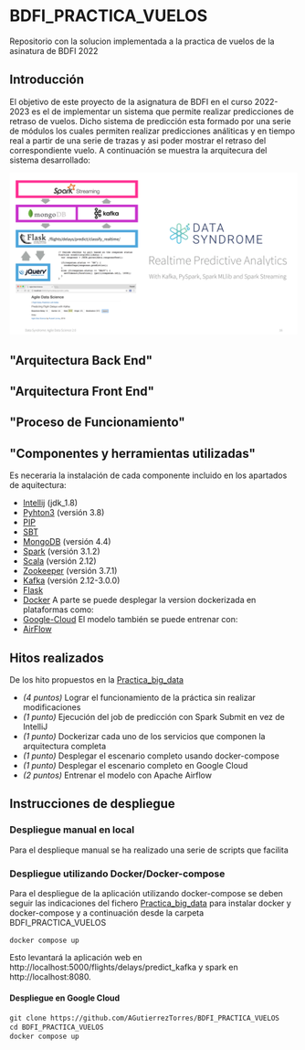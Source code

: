 # BDFI_PRACTICA_VUELOS
Repositorio con la solucion implementada a la practica de vuelos de la asinatura de BDFI 2022

## Introducción
El objetivo de este proyecto de la asignatura de BDFI en el curso 2022-2023 es el de implementar un sistema que permite realizar predicciones de retraso de vuelos. Dicho sistema de predicción esta formado por una serie de módulos los cuales permiten realizar predicciones análiticas y en tiempo real a partir de una serie de trazas y asi poder mostrar el retraso del correspondiente vuelo.
A continuación se muestra la arquitecura del sistema desarrollado:

[<img src="images/video_course_cover.png">](http://datasyndrome.com/video)

## "Arquitectura Back End"
## "Arquitectura Front End"
## "Proceso de Funcionamiento"
## "Componentes y herramientas utilizadas"
Es neceraria la instalación de cada componente incluido en los apartados de aquitectura:
- [Intellij](https://www.jetbrains.com/help/idea/installation-guide.html) (jdk_1.8)
- [Pyhton3](https://realpython.com/installing-python/) (versión 3.8)
- [PIP](https://pip.pypa.io/en/stable/installing/)
- [SBT](https://www.scala-sbt.org/release/docs/Setup.html) 
- [MongoDB](https://docs.mongodb.com/manual/installation/) (versión 4.4)
- [Spark](https://spark.apache.org/docs/latest/) (versión 3.1.2)
- [Scala](https://www.scala-lang.org) (versión 2.12)
- [Zookeeper](https://zookeeper.apache.org/releases.html) (versión 3.7.1)
- [Kafka](https://kafka.apache.org/quickstart) (versión 2.12-3.0.0)
- [Flask](https://flask.palletsprojects.com/en/2.2.x/)
- [Docker](https://www.docker.com/)
A parte se puede desplegar la version dockerizada en plataformas como:
- [Google-Cloud](https://cloud.google.com/)
El modelo también se puede entrenar con:
- [AirFlow](https://airflow.apache.org/docs/apache-airflow/stable/start.html)
## Hitos realizados
De los hito propuestos en la [Practica_big_data](https://github.com/ging/practica_big_data_2019)
* *(4 puntos)* Lograr el funcionamiento de la práctica sin realizar modificaciones
*	*(1 punto)* Ejecución del job de predicción con Spark Submit en vez de IntelliJ
*	*(1 punto)* Dockerizar cada uno de los servicios que componen la arquitectura completa
*	*(1 punto)* Desplegar el escenario completo usando docker-compose
*	*(1 punto)* Desplegar el escenario completo en Google Cloud
*	*(2 puntos)* Entrenar el modelo con Apache Airflow
## Instrucciones de despliegue
### Despliegue manual en local
Para el desplieque manual se ha realizado una serie de scripts que facilita
### Despliegue utilizando Docker/Docker-compose
Para el despliegue de la aplicación utilizando docker-compose se deben seguir las indicaciones del fichero
[Practica_big_data](https://github.com/ging/practica_big_data_2019) para instalar docker y docker-compose y a continuación desde la carpeta BDFI_PRACTICA_VUELOS
```
docker compose up
```
Esto levantará la aplicación web en http://localhost:5000/flights/delays/predict_kafka y spark en http://localhost:8080.
#### Despliegue en Google Cloud

```
git clone https://github.com/AGutierrezTorres/BDFI_PRACTICA_VUELOS
cd BDFI_PRACTICA_VUELOS
docker compose up
```
